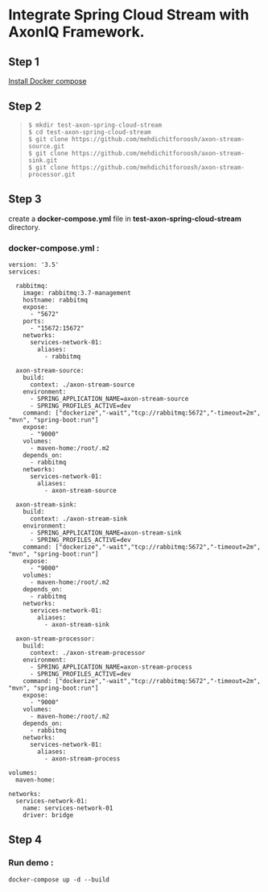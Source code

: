 # Integrate Spring Cloud Stream with AxonIQ Framework.


## Step 1

[Install Docker compose](https://docs.docker.com/compose/install/)

## Step 2

>`$ mkdir test-axon-spring-cloud-stream` \
>`$ cd test-axon-spring-cloud-stream` \
>`$ git clone https://github.com/mehdichitforoosh/axon-stream-source.git` \
>`$ git clone https://github.com/mehdichitforoosh/axon-stream-sink.git` \
>`$ git clone https://github.com/mehdichitforoosh/axon-stream-processor.git`

## Step 3

create a **docker-compose.yml** file in **test-axon-spring-cloud-stream** directory.

### docker-compose.yml :

```
version: '3.5'
services:

  rabbitmq:
    image: rabbitmq:3.7-management
    hostname: rabbitmq
    expose:
      - "5672"
    ports:
      - "15672:15672"
    networks:
      services-network-01:
        aliases:
          - rabbitmq

  axon-stream-source:
    build:
      context: ./axon-stream-source
    environment:
      - SPRING_APPLICATION_NAME=axon-stream-source
      - SPRING_PROFILES_ACTIVE=dev
    command: ["dockerize","-wait","tcp://rabbitmq:5672","-timeout=2m", "mvn", "spring-boot:run"]
    expose:
      - "9000"
    volumes:
      - maven-home:/root/.m2
    depends_on:
      - rabbitmq
    networks:
      services-network-01:
        aliases:
          - axon-stream-source

  axon-stream-sink:
    build:
      context: ./axon-stream-sink
    environment:
      - SPRING_APPLICATION_NAME=axon-stream-sink
      - SPRING_PROFILES_ACTIVE=dev
    command: ["dockerize","-wait","tcp://rabbitmq:5672","-timeout=2m", "mvn", "spring-boot:run"]
    expose:
      - "9000"
    volumes:
      - maven-home:/root/.m2
    depends_on:
      - rabbitmq
    networks:
      services-network-01:
        aliases:
          - axon-stream-sink

  axon-stream-processor:
    build:
      context: ./axon-stream-processor
    environment:
      - SPRING_APPLICATION_NAME=axon-stream-process
      - SPRING_PROFILES_ACTIVE=dev
    command: ["dockerize","-wait","tcp://rabbitmq:5672","-timeout=2m", "mvn", "spring-boot:run"]
    expose:
      - "9000"
    volumes:
      - maven-home:/root/.m2
    depends_on:
      - rabbitmq
    networks:
      services-network-01:
        aliases:
          - axon-stream-process

volumes:
  maven-home:

networks:
  services-network-01:
    name: services-network-01
    driver: bridge
```
## Step 4

### Run demo :

`docker-compose up -d --build`
